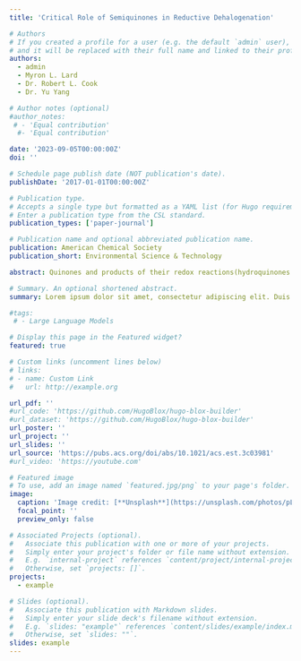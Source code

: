 ```yaml
---
title: 'Critical Role of Semiquinones in Reductive Dehalogenation'

# Authors
# If you created a profile for a user (e.g. the default `admin` user), write the username (folder name) here
# and it will be replaced with their full name and linked to their profile.
authors:
  - admin
  - Myron L. Lard
  - Dr. Robert L. Cook
  - Dr. Yu Yang

# Author notes (optional)
#author_notes:
 # - 'Equal contribution'
  #- 'Equal contribution'

date: '2023-09-05T00:00:00Z'
doi: ''

# Schedule page publish date (NOT publication's date).
publishDate: '2017-01-01T00:00:00Z'

# Publication type.
# Accepts a single type but formatted as a YAML list (for Hugo requirements).
# Enter a publication type from the CSL standard.
publication_types: ['paper-journal']

# Publication name and optional abbreviated publication name.
publication: American Chemical Society
publication_short: Environmental Science & Technology

abstract: Quinones and products of their redox reactions(hydroquinones and semiquinones) have been suggested as importantplayers in the reductive dehalogenation of organohalogens mediated bynatural and pyrogenic organic matter, although based on limited directevidence. This study focused on the reductive dehalogenation of amodel organohalogen (triclosan) by 1,4-benzohydroquinone (H2Q).In the presence of H2Q only, degradation of triclosan does not occurwithin the experimental period (up to 288 h); however, it takes place inthe presence of H2Q and FeCl3 under anoxic conditions at pH 5 and 7(above the pKa of SQ = 4.1) only to be halted in the presence ofdissolved oxygen. Kinetic simulation and thermodynamic calculationsindicated that benzosemiquinone (SQ−) is responsible for thereductive degradation of triclosan, with the fitted rate constant forthe reaction between SQ− and triclosan being 317 M−2 h−1. The critical role of semiquinones in reductive dehalogenation can berelevant to a wide range of quinones in natural and engineering systems based on the reported oxidation−reduction potentials ofquinones/semiquinones and semiquinones/hydroquinones and supported by experiments with additional model hydroquinones.

# Summary. An optional shortened abstract.
summary: Lorem ipsum dolor sit amet, consectetur adipiscing elit. Duis posuere tellus ac convallis placerat. Proin tincidunt magna sed ex sollicitudin condimentum.

#tags:
 # - Large Language Models

# Display this page in the Featured widget?
featured: true

# Custom links (uncomment lines below)
# links:
# - name: Custom Link
#   url: http://example.org

url_pdf: ''
#url_code: 'https://github.com/HugoBlox/hugo-blox-builder'
#url_dataset: 'https://github.com/HugoBlox/hugo-blox-builder'
url_poster: ''
url_project: ''
url_slides: ''
url_source: 'https://pubs.acs.org/doi/abs/10.1021/acs.est.3c03981'
#url_video: 'https://youtube.com'

# Featured image
# To use, add an image named `featured.jpg/png` to your page's folder.
image:
  caption: 'Image credit: [**Unsplash**](https://unsplash.com/photos/pLCdAaMFLTE)'
  focal_point: ''
  preview_only: false

# Associated Projects (optional).
#   Associate this publication with one or more of your projects.
#   Simply enter your project's folder or file name without extension.
#   E.g. `internal-project` references `content/project/internal-project/index.md`.
#   Otherwise, set `projects: []`.
projects:
  - example

# Slides (optional).
#   Associate this publication with Markdown slides.
#   Simply enter your slide deck's filename without extension.
#   E.g. `slides: "example"` references `content/slides/example/index.md`.
#   Otherwise, set `slides: ""`.
slides: example
---
```

